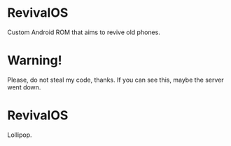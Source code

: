 # RevivalOS
Custom Android ROM that aims to revive old phones.
# Warning!
Please, do not steal my code, thanks.
If you can see this, maybe the server went down.
# RevivalOS
Lollipop.


